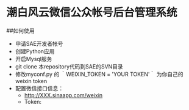 潮白风云微信公众帐号后台管理系统
==================

##如何使用
* 申请SAE开发者帐号
* 创建Python应用
* 开启Mysql服务
* git clone 本repository代码到SAE的SVN目录
* 修改myconf.py 的 ｀WEIXIN_TOKEN = 'YOUR TOKEN'｀ 为你自己的weixin token
* 配置微信接口信息：
	* http://XXX.sinaapp.com/weixin
	* Token: <YOUR TOKEN>
